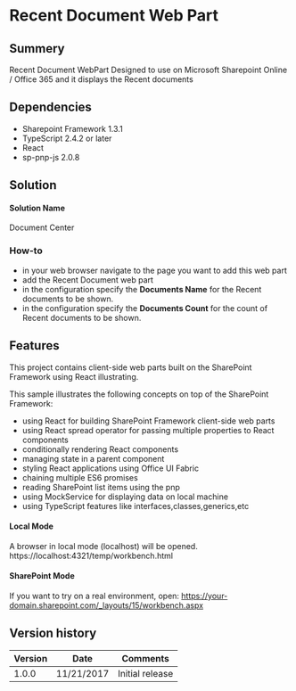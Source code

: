 # Recent Document Web Part
## Summery

Recent Document WebPart Designed to use on Microsoft Sharepoint Online / Office 365 and it displays the Recent documents

## Dependencies
* Sharepoint Framework 1.3.1
* TypeScript 2.4.2 or later
* React
* sp-pnp-js 2.0.8

## Solution

#### Solution Name
Document Center

### How-to

  * in your web browser navigate to the page you want to add this web part
  * add the Recent Document web part 
  * in the configuration specify the **Documents Name** for the Recent documents to be shown.
  * in the configuration specify the **Documents Count** for the count of Recent documents to be shown.

## Features

This project contains client-side web parts built on the SharePoint Framework using React illustrating.

This sample illustrates the following concepts on top of the SharePoint Framework:

* using React for building SharePoint Framework client-side web parts
* using React spread operator for passing multiple properties to React components
* conditionally rendering React components
* managing state in a parent component
* styling React applications using Office UI Fabric
* chaining multiple ES6 promises
* reading SharePoint list items using the pnp
* using MockService for displaying data on local machine
* using TypeScript features like interfaces,classes,generics,etc

#### Local Mode
A browser in local mode (localhost) will be opened.
https://localhost:4321/temp/workbench.html

#### SharePoint Mode
If you want to try on a real environment, open:
https://your-domain.sharepoint.com/_layouts/15/workbench.aspx

## Version history

Version|    Date   |    Comments
-------|-----------|---------------
1.0.0  | 11/21/2017 |Initial release